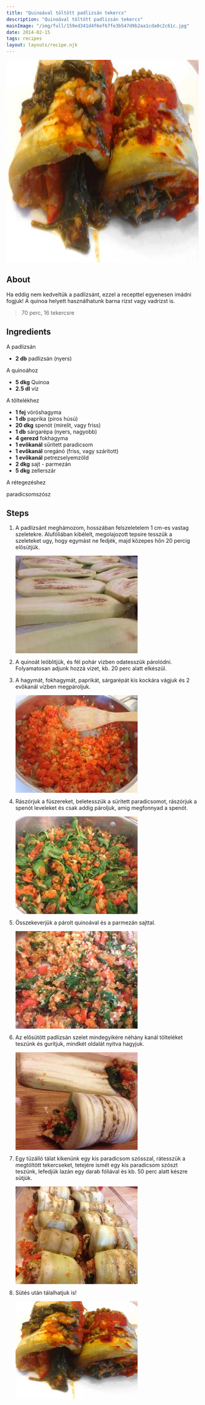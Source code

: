 ```yaml
---
title: "Quinoával töltött padlizsán tekercs"
description: "Quinoával töltött padlizsán tekercs"
mainImage: "/img/full/159ed341d4f6ef67fe3b547d9b2aa1cda0c2c61c.jpg"
date: 2014-02-15
tags: recipes
layout: layouts/recipe.njk
---
```

                            
<p align="center"><a href="https://cookpad.com/hu/receptek/1926797-quinoaval-toltott-padlizsan-tekercs" rel="Recipe source page"><img width="751" height="532" src="/img/full/159ed341d4f6ef67fe3b547d9b2aa1cda0c2c61c.jpg"/></a></p>

## About
<p class="mb-sm">Ha eddig nem kedveltük a padlizsánt, ezzel a recepttel egyenesen imádni fogjuk! A quinoa helyett használhatunk barna rizst vagy vadrizst is.</p>

> 70 perc, 16 tekercsre 

## Ingredients

A padlizsán
* **2 db** padlizsán (nyers)

A quinoához
* **5 dkg** Quinoa
* **2.5 dl** víz

A töltelékhez
* **1 fej** vöröshagyma
* **1 db** paprika (piros húsú)
* **20 dkg** spenót (mirelit, vagy friss)
* **1 db** sárgarépa (nyers, nagyobb)
* **4 gerezd** fokhagyma
* **1 evőkanál** sűrített paradicsom
* **1 evőkanál** oregánó (friss, vagy szárított)
* **1 evőkanál** petrezselyemzöld
* **2 dkg** sajt - parmezán
* **5 dkg** zellerszár

A rétegezéshez

paradicsomszósz

## Steps

1. A padlizsánt meghámozom, hosszában felszeletelem 1 cm-es vastag szeletekre. Alufóliában kibélelt, megolajozott tepsire tesszük a szeleteket ugy, hogy egymást ne fedjék, majd közepes hőn 20 percig elősütjük.
 
    <p><img width="320" height="256" align="left" src="/img/full/381d9b9249da6b11338b0f15c881cc51c9fb6b73.jpg"/></p><div style="clear: both"/>

2. A quinoát leöblitjük, és fél pohár vizben odatesszük párolódni. Folyamatosan adjunk hozzá vizet, kb. 20 perc alatt elkészül.
 
    <div style="clear: both"/>

3. A hagymát, fokhagymát, paprikát, sárgarépát kis kockára vágjuk és 2 evőkanál vízben megpároljuk.
 
    <p><img width="320" height="256" align="left" src="/img/full/48dc778a082c09feca3b87a2b8cd8783d2d181ec.jpg"/></p><div style="clear: both"/>

4. Rászórjuk a füszereket, beletesszük a süritett paradicsomot, rászórjuk a spenót leveleket és csak addig pároljuk, amig megfonnyad a spenót.
 
    <p><img width="320" height="256" align="left" src="/img/full/93d93193aa4c46a2d110790d43fca3b90a4403ac.jpg"/></p><div style="clear: both"/>

5. Összekeverjük a párolt quinoával és a parmezán sajttal.
 
    <p><img width="320" height="256" align="left" src="/img/full/c694a9be76094467be559fed6b3bc44ac3226d47.jpg"/></p><div style="clear: both"/>

6. Az elősütött padlizsán szelet mindegyikére néhány kanál tölteléket teszünk és gurítjuk, mindkét oldalát nyitva hagyjuk.
 
    <p><img width="320" height="256" align="left" src="/img/full/2f148b1b289319a7871cbf62db94b4fec00261a8.jpg"/></p><div style="clear: both"/>

7. Egy tüzálló tálat kikenünk egy kis paradicsom szósszal, rátesszük a megtöltött tekercseket, tetejére ismét egy kis paradicsom szószt teszünk, lefedjük lazán egy darab fóliával és kb. 50 perc alatt készre sütjük.
 
    <p><img width="320" height="256" align="left" src="/img/full/bbe1dfb47b8e420277922278d47af1c884c124eb.jpg"/></p><div style="clear: both"/>

8. Sütés után tálalhatjuk is!
 
    <p><img width="320" height="256" align="left" src="/img/full/6c8fe19859293109c560c7c4f98de27f9175a52d.jpg"/></p><div style="clear: both"/>

